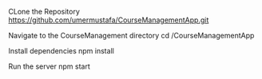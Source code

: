 CLone the Repository
https://github.com/umermustafa/CourseManagementApp.git

Navigate to the CourseManagement directory
cd /CourseManagementApp

Install dependencies
npm install

Run the server
npm start
